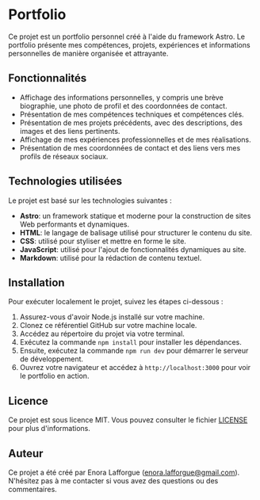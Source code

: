 # Portfolio

Ce projet est un portfolio personnel créé à l'aide du framework Astro. Le portfolio présente mes compétences, projets, expériences et informations personnelles de manière organisée et attrayante.

## Fonctionnalités

- Affichage des informations personnelles, y compris une brève biographie, une photo de profil et des coordonnées de contact.
- Présentation de mes compétences techniques et compétences clés.
- Présentation de mes projets précédents, avec des descriptions, des images et des liens pertinents.
- Affichage de mes expériences professionnelles et de mes réalisations.
- Présentation de mes coordonnées de contact et des liens vers mes profils de réseaux sociaux.

## Technologies utilisées

Le projet est basé sur les technologies suivantes :

- **Astro**: un framework statique et moderne pour la construction de sites Web performants et dynamiques.
- **HTML**: le langage de balisage utilisé pour structurer le contenu du site.
- **CSS**: utilisé pour styliser et mettre en forme le site.
- **JavaScript**: utilisé pour l'ajout de fonctionnalités dynamiques au site.
- **Markdown**: utilisé pour la rédaction de contenu textuel.

## Installation

Pour exécuter localement le projet, suivez les étapes ci-dessous :

1. Assurez-vous d'avoir Node.js installé sur votre machine.
2. Clonez ce référentiel GitHub sur votre machine locale.
3. Accédez au répertoire du projet via votre terminal.
4. Exécutez la commande `npm install` pour installer les dépendances.
5. Ensuite, exécutez la commande `npm run dev` pour démarrer le serveur de développement.
6. Ouvrez votre navigateur et accédez à `http://localhost:3000` pour voir le portfolio en action.

## Licence

Ce projet est sous licence MIT. Vous pouvez consulter le fichier [LICENSE](LICENSE) pour plus d'informations.

## Auteur

Ce projet a été créé par Enora Lafforgue ([enora.lafforgue@gmail.com](mailto:enora.lafforgue@gmail.com)). N'hésitez pas à me contacter si vous avez des questions ou des commentaires.
